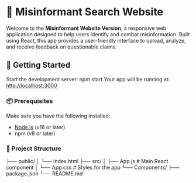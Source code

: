 # 🔎 Misinformant Search Website

Welcome to the **Misinformant Website Version**, a responsive web application designed to help users identify and combat misinformation. Built using React, this app provides a user-friendly interface to upload, analyze, and receive feedback on questionable claims.

## 🚀 Getting Started

Start the development server: npm start
Your app will be running at:  
[http://localhost:3000](http://localhost:3000)

### 📦 Prerequisites

Make sure you have the following installed:

- [Node.js](https://nodejs.org/) (v16 or later)
- npm (v8 or later)

### 📁 Project Structure

├── public/
│ └── index.html
├── src/
│ ├── App.js # Main React component
│ └── App.css # Styles for the app
└── Components/
├── package.json
└── README.md
